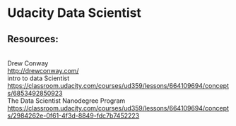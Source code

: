 # Udacity Data Scientist
## Resources:
<br>Drew Conway
<br>http://drewconway.com/
<br> intro to data Scientist
<br>https://classroom.udacity.com/courses/ud359/lessons/664109694/concepts/6853492850923
<br>The Data Scientist Nanodegree Program
<br>https://classroom.udacity.com/courses/ud359/lessons/664109694/concepts/2984262e-0f61-4f3d-8849-fdc7b7452223

